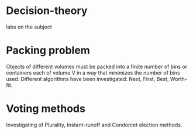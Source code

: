 # Decision-theory
labs on the subject

# Packing problem
Objects of different volumes must be packed into a finite number of bins or containers each of volume V in a way that minimizes the number of bins used.
Different algorithms have been investigated: Next, First, Best, Worth-fit.

# Voting methods
Investigating of Plurality, Instant-runoff and Condorcet election methods. 
